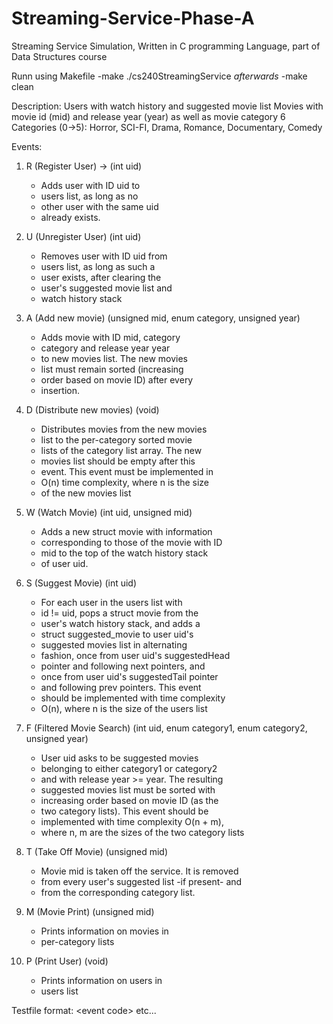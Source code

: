 # Streaming-Service-Phase-A
Streaming Service Simulation, Written in C programming Language, part of Data Structures course

Runn using Makefile
-make 
./cs240StreamingService <testfile>
*afterwards*
-make clean

Description:
Users with watch history and suggested movie list
Movies with movie id (mid) and release year (year) as well as movie category
6 Categories (0->5): Horror, SCI-FI, Drama, Romance, Documentary, Comedy


Events:
1)  R (Register User) -> (int uid)
       * Adds user with ID uid to
       * users list, as long as no
       * other user with the same uid
       * already exists.

2)  U (Unregister User) (int uid)
       * Removes user with ID uid from
       * users list, as long as such a
       * user exists, after clearing the
       * user's suggested movie list and
       * watch history stack

3)  A (Add new movie) (unsigned mid, enum category, unsigned year)
       * Adds movie with ID mid, category
       * category and release year year
       * to new movies list. The new movies
       * list must remain sorted (increasing
       * order based on movie ID) after every
       * insertion.

4)  D (Distribute new movies) (void)
       * Distributes movies from the new movies
       * list to the per-category sorted movie
       * lists of the category list array. The new
       * movies list should be empty after this
       * event. This event must be implemented in
       * O(n) time complexity, where n is the size
       * of the new movies list

5)  W (Watch Movie) (int uid, unsigned mid)
       * Adds a new struct movie with information
       * corresponding to those of the movie with ID
       * mid to the top of the watch history stack
       * of user uid.

6)  S (Suggest Movie) (int uid)
       * For each user in the users list with
       * id != uid, pops a struct movie from the
       * user's watch history stack, and adds a
       * struct suggested_movie to user uid's
       * suggested movies list in alternating
       * fashion, once from user uid's suggestedHead
       * pointer and following next pointers, and
       * once from user uid's suggestedTail pointer
       * and following prev pointers. This event
       * should be implemented with time complexity
       * O(n), where n is the size of the users list

7)  F (Filtered Movie Search) (int uid, enum category1, enum category2, unsigned year)
       * User uid asks to be suggested movies
       * belonging to either category1 or category2
       * and with release year >= year. The resulting
       * suggested movies list must be sorted with
       * increasing order based on movie ID (as the
       * two category lists). This event should be
       * implemented with time complexity O(n + m),
       * where n, m are the sizes of the two category lists

8)  T (Take Off Movie) (unsigned mid)
       * Movie mid is taken off the service. It is removed
       * from every user's suggested list -if present- and
       * from the corresponding category list.

9)  M (Movie Print) (unsigned mid)
       * Prints information on movies in
       * per-category lists

10)  P (Print User) (void)
       * Prints information on users in
       * users list

Testfile format:
<event code\> <arg1> <arg2> etc...
